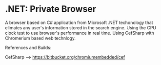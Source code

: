 #  .NET: Private Browser


A browser based on C# application from Microsoft .NET techonology that elimates any user's information stored in the search engine. Using the CPU clock test to use browser's performance in real time. Using CefSharp with Chromerium based web technlogy.




References and Builds:


CefSharp --> https://bitbucket.org/chromiumembedded/cef
